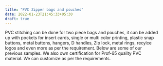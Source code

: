 ```yaml
---
title: "PVC Zipper bags and pouches"
date: 2022-01-23T21:45:33+05:30
draft: true
---
```


PVC stitching can be done for two piece bags and pouches, it can be added up with pockets for insert cards, single or multi color printing, plastic snap buttons, metal buttons, hangers, D handles, Zip lock, metal rings, recylce logos and even more as per the requirement. Below are some of our previous samples. We also own certification for Prof-65 quality PVC material. We can customize as per the requirements.